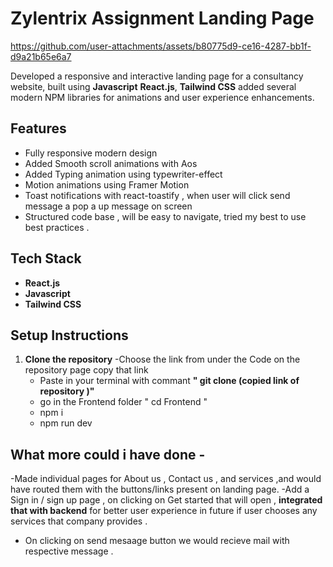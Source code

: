 # Zylentrix Assignment Landing Page

https://github.com/user-attachments/assets/b80775d9-ce16-4287-bb1f-d9a21b65e6a7

Developed a  responsive and interactive landing page for a consultancy website, built using **Javascript** **React.js**, **Tailwind CSS**
added several modern NPM libraries for animations and user experience enhancements.
## Features

- Fully responsive modern design
- Added Smooth scroll animations with Aos
- Added Typing animation using typewriter-effect
- Motion animations using Framer Motion
- Toast notifications with react-toastify , when user will click send message a pop a up message on screen
- Structured code base , will be easy to navigate, tried my best to use best practices .

## Tech Stack
- **React.js**
- **Javascript**
- **Tailwind CSS**


## Setup Instructions

1. **Clone the repository**
   -Choose the link from under the Code on the repository page copy that link
   - Paste in your terminal with commant **" git clone (copied link of repository )"**
   - go in the Frontend folder " cd Frontend "
   - npm i
   - npm run dev
  
## What more could i have done -
  -Made individual pages for About us , Contact us , and services ,and would have routed them with the buttons/links present on landing page.
  -Add a Sign in / sign up page , on clicking on Get started that will open , **integrated that with backend** for better user experience in future if user chooses any services that company provides .
  - On clicking on send mesaage button we would recieve mail with respective message . 

